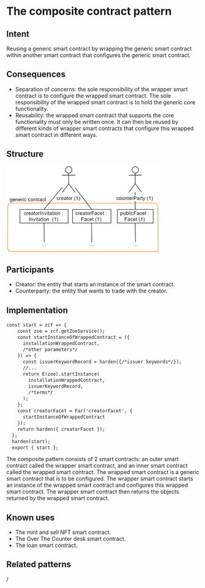# The composite contract pattern

## Intent
Reusing a generic
smart contract by wrapping the generic smart contract within another
smart contract that configures the generic smart contract.

## Consequences
-   Separation of concerns: the sole responsibility of the wrapper smart
    contract is to configure the wrapped smart contract. The sole
    responsibility of the wrapped smart contract is to hold the generic
    core functionality.
-   Reusability: the wrapped smart contract that supports the core
    functionality must only be written once. It can then be reused by
    different kinds of wrapper smart contracts that configure this
    wrapped smart contract in different ways.

## Structure
<img src="https://raw.githubusercontent.com/IlyasMercan/AgoricPatterns/main/docs/patterns/images/theCompositeContractPattern.PNG" width="400">

## Participants
-   Creator: the entity that starts an instance of the smart contract.
-   Counterparty: the entity that wants to trade with the creator.

## Implementation

``` {.JavaScript}
const start = zcf => {
    const zoe = zcf.getZoeService();
    const startInstanceOfWrappedContract = ({
      installationWrappedContract,
      /*other parameters*/
    }) => {
      const issuerKeywordRecord = harden({/*issuer keywords*/});
      //...
      return E(zoe).startInstance(
        installationWrappedContract,
        issuerKeywordRecord,
        /*terms*/
      );
    };
    const creatorFacet = Far('creatorFacet', {
      startInstanceOfWrappedContract
    });
    return harden({ creatorFacet });
  };
  harden(start);
  export { start };
```

The composite pattern consists of 2 smart contracts: an outer smart
contract called the wrapper smart contract, and an inner smart contract
called the wrapped smart contract. The wrapped smart contract is a
generic smart contract that is to be configured. The wrapper smart
contract starts an instance of the wrapped smart contract and configures
this wrapped smart contract. The wrapper smart contract then returns the
objects returned by the wrapped smart contract. 

## Known uses
-   The mint and sell NFT smart contract.
-   The Over The Counter desk smart contract.
-   The loan smart contract.

## Related patterns
/